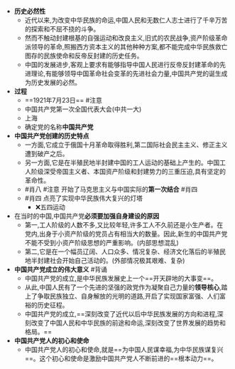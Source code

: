 - **历史必然性** 
	- 近代以来,为改变中华民族的命运,中国人民和无数仁人志士进行了千辛万苦的探索和不屈不挠的斗争。
	- 然而不触动封建根基的自强运动和改良主义,旧式的农民战争,资产阶级革命派领导的革命,照搬西方资本主义的其他种种方案,都不能完成中华民族救亡图存的民族使命和反帝反封建的历史任务。
	- 中国的发展进步,客观上要求有能够指导中国人民进行反帝反封建革命的先进理论,有能够领导中国革命社会变革的先进社会力量,中国共产党的诞生成为历史发展的必然。
- **过程**
	- ==1921年7月23日== #注意
	- 中国共产党第一次全国代表大会(中共一大)
	- 上海
	- 确定党的名称**中国共产党**
- **中国共产党创建的历史特点**
	- 一方面,它成立于俄国十月革命取得胜利,第二国际社会民主主义、修正主义遭到破产之后。
	- 另一方面,它是在半殖民地半封建中国的工人运动的基础上产生的。中国工人阶级深受帝国主义者、本国资产阶级和封建势力的三重压迫,具有坚定的革命性。
	- #肖八 #注意 开始了马克思主义与中国实际的**第一次结合** #肖四
	- #肖四 点亮了实现中华民族伟大复兴的灯塔
		- ❌五四运动
- 在当时的中国,中国共产党**必须要加强自身建设的原因**
	- 第一,工人阶级的人数不多,又比较年轻,许多工人不久前还是小生产者。在党内,出身于小资产阶级的党员占有相当大的数量。因此,新生的中国共产党不能不受到小资产阶级思想的严重影响。(内部思想混乱)
	- 第二,它是在一个幅员辽阔、人口众多、情况复杂、经济文化落后的半殖民地半封建社会开始自己活动的。(外部情况极其艰难、复杂)
- **中国共产党成立的伟大意义** #背诵
	- 中国共产党的成立,是中华民族发展史上一个==开天辟地的大事变==。
	- 从此,中国人民有了一个先进的坚强的政党作为凝聚自己力量的**领导核心**,踏上了争取民族独立、自身解放的光明的道路,开启了实现国家富强、人们富裕的历史征程。
	- 中国共产党的成立,==深刻改变了近代以后中华民族发展的方向和进程,深刻改变了中国人民和中华民族的前途和命运,深刻改变了世界发展的趋势和格局。==
- **中国共产党人的初心和使命**
	- 中国共产党人的初心和使命,就是==为中国人民谋幸福,为中华民族谋复兴==。这个初心和使命是激励中国共产党人不断前进的==根本动力==。